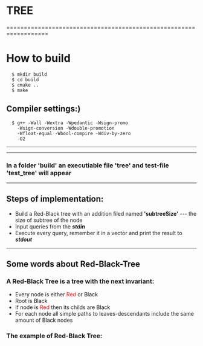 # TREE
==================================================================
# How to build 
```
  $ mkdir build
  $ cd build
  $ cmake ..
  $ make
```
## Compiler settings:)
```
  $ g++ -Wall -Wextra -Wpedantic -Wsign-promo 
    -Wsign-conversion -Wdouble-promotion
    -Wfloat-equal -Wbool-compire -Wdiv-by-zero
    -O2 
```
---
---
### In a folder 'build' an executiable file 'tree' and  test-file 'test_tree' will appear
---
## Steps of implementation:
* Build a Red-Black tree with an addition filed named **'subtreeSize'** --- the size of subtree of the node
* Input queries from the ***stdin***
* Execute every query, remember it in a vector and print the   result to ***stdout***  
---
## Some words about Red-Black-Tree
### A Red-Black Tree is a tree with the next invariant:
* Every node is either <H style="background:#FFFFFF"> <span style="color:#FF0000">Red</span></H> or <H style="background:#FFFFFF"> <span style="color:#000000">Black</span></H>
* Root is <H style="background:#FFFFFF"> <span style="color:#000000">Black</span></H>
* If node is <H style="background:#FFFFFF"> <span style="color:#FF0000">Red</span></H> then its childs are <H style="background:#FFFFFF"> <span style="color:#000000">Black</span></H>
* For each node all simple paths to leaves-descendants include the same amount of <H style="background:#FFFFFF"> <span style="color:#000000">Black</span></H> nodes
### The example of Red-Black Tree: 
